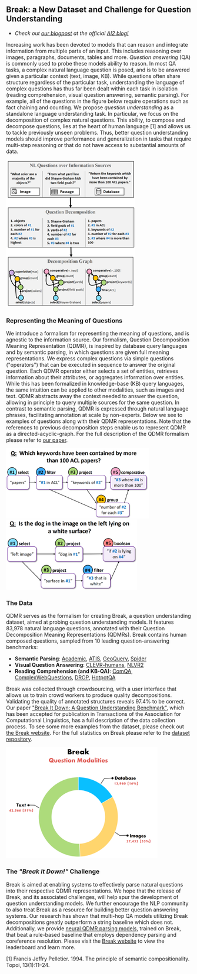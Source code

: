 ## Break: a New Dataset and Challenge for Question Understanding

- *Check out [our blogpost](https://medium.com/ai2-blog) at the official [AI2 blog!](https://medium.com/ai2-blog)*  

Increasing work has been devoted to models that can reason and integrate information from multiple parts of an input. This includes reasoning over images, paragraphs, documents, tables and more. *Question answering* (QA) is commonly used to probe these models ability to reason. In most QA tasks, a complex natural language question is posed, and is to be answered given a particular context (text, image, KB). While questions often share structure regardless of the particular task, understanding the language of complex questions has thus far been dealt within each task in isolation (reading comprehension, visual question answering, semantic parsing). For example, all of the questions in the figure below require operations such as fact chaining and counting. 
We propose *question understanding* as a standalone language understanding task. In particular, we focus on the decomposition of complex natural questions. This ability, to compose and decompose questions, lies at the heart of human language [1] and allows us to tackle previously unseen problems. Thus, better question understanding models should improve performance and generalization in tasks that require multi-step reasoning or that do not have access to substantial amounts of data. 


<a href="https://allenai.github.io/Break/images/qdmr_motivation.png"> 
    <img src="images/qdmr_motivation.png" height="400">
 </a>

### Representing the Meaning of Questions
We introduce a formalism for representing the meaning of questions, and is agnostic to the information source. Our formalism, Question Decomposition Meaning Representation (QDMR), is inspired by database query languages and by semantic parsing, in which questions are given full meaning representations.
We express complex questions via simple questions ("operators") that can be executed in sequence to answer the original question. Each QDMR operator either selects a set of entities, retrieves information about their attributes, or aggregates information over entities. While this has been formalized in knowledge-base (KB) query languages, the same intuition can be applied to other modalities, such as images and text. QDMR abstracts away the context needed to answer the question, allowing in principle to query multiple sources for the same question.
In contrast to semantic parsing, QDMR is expressed through natural language phrases, facilitating annotation at scale by non-experts. 
Below we see to examples of questions along with their QDMR representations. Note that the references to previous decomposition steps enable us to represent QDMR as a directed-acyclic-graph.
For the full description of the QDMR formalism please refer to [our paper]().

<p float="left">
  <a href="https://allenai.github.io/Break/images/qdmr01.png"> 
    <img src="images/qdmr01.png" height="190">
  </a>
  <a href="https://allenai.github.io/Break/images/qdmr02.png"> 
    <img src="images/qdmr02.png" height="190">
  </a>
</p>


### The Data

QDMR serves as the formalism for creating Break, a question understanding dataset, aimed at probing question understanding models. It features 83,978 natural language questions, annotated with their Question Decomposition Meaning Representations (QDMRs). Break contains human composed questions, sampled from 10 leading question-answering benchmarks:

* **Semantic Parsing**: [Academic](https://github.com/jkkummerfeld/text2sql-data), [ATIS](https://github.com/jkkummerfeld/text2sql-data), [GeoQuery](https://github.com/jkkummerfeld/text2sql-data), [Spider](https://yale-lily.github.io/spider)
* **Visual Question Answering**: [CLEVR-humans](https://cs.stanford.edu/people/jcjohns/clevr/), [NLVR2](http://lil.nlp.cornell.edu/nlvr/)
* **Reading Comprehension (and KB-QA)**: [ComQA](http://qa.mpi-inf.mpg.de/comqa/), [ComplexWebQuestions](https://www.tau-nlp.org/compwebq), [DROP](https://allennlp.org/drop), [HotpotQA](https://hotpotqa.github.io/)  

Break was collected through crowdsourcing, with a user interface that allows us to train crowd workers to produce quality decompositions. Validating the quality of annotated structures reveals 97.4% to be correct.
Our paper ["Break It Down: A Question Understanding Benchmark"](), which has been accepted for publication in Transactions of the Association for Computational Linguistics, has a full description of the data collection process. To see some more examples from the dataset, please check out [the Break website](). For the full statistics on Break please refer to the [dataset repository]().

<a href="https://allenai.github.io/Break/images/break_question_modalities.png"> 
    <img src="images/break_question_modalities.png" height="300">
 </a>


### The *"Break It Down!"* Challenge

Break is aimed at enabling systems to effectively parse natural questions into their respective QDMR representations.
We hope that the release of Break, and its associated challenges, will help spur the development of question understanding models. We further encourage the NLP community to also treat Break as a resource for building better question answering systems. Our research has shown that multi-hop QA models utilizing Break decompositions greatly outperform a string baseline which does not. Additionally, we provide [neural QDMR parsing models](https://allenai.github.io/Break/#leaderboard), trained on Break, that beat a rule-based baseline that employs dependency parsing and coreference resolution.
Please visit the [Break website]() to view the leaderboard and learn more.


[1] Francis Jeffry Pelletier. 1994. The principle of semantic compositionality. Topoi, 13(1):11–24.
